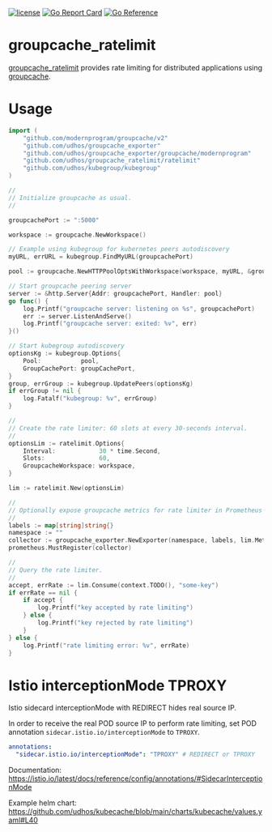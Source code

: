 [![license](http://img.shields.io/badge/license-MIT-blue.svg)](https://github.com/udhos/groupcache_ratelimit/blob/main/LICENSE)
[![Go Report Card](https://goreportcard.com/badge/github.com/udhos/groupcache_ratelimit)](https://goreportcard.com/report/github.com/udhos/groupcache_ratelimit)
[![Go Reference](https://pkg.go.dev/badge/github.com/udhos/groupcache_ratelimit.svg)](https://pkg.go.dev/github.com/udhos/groupcache_ratelimit)

# groupcache_ratelimit

[groupcache_ratelimit](https://github.com/udhos/groupcache_ratelimit) provides rate limiting for distributed applications using [groupcache](https://github.com/modernprogram/groupcache).

# Usage

```go
import (
    "github.com/modernprogram/groupcache/v2"
    "github.com/udhos/groupcache_exporter"
    "github.com/udhos/groupcache_exporter/groupcache/modernprogram"
    "github.com/udhos/groupcache_ratelimit/ratelimit"
    "github.com/udhos/kubegroup/kubegroup"
)

//
// Initialize groupcache as usual.
//

groupcachePort := ":5000"

workspace := groupcache.NewWorkspace()

// Example using kubegroup for kubernetes peers autodiscovery
myURL, errURL = kubegroup.FindMyURL(groupcachePort)

pool := groupcache.NewHTTPPoolOptsWithWorkspace(workspace, myURL, &groupcache.HTTPPoolOptions{})

// Start groupcache peering server
server := &http.Server{Addr: groupcachePort, Handler: pool}
go func() {
    log.Printf("groupcache server: listening on %s", groupcachePort)
    err := server.ListenAndServe()
    log.Printf("groupcache server: exited: %v", err)
}()

// Start kubegroup autodiscovery
optionsKg := kubegroup.Options{
    Pool:           pool,
    GroupCachePort: groupCachePort,
}
group, errGroup := kubegroup.UpdatePeers(optionsKg)
if errGroup != nil {
    log.Fatalf("kubegroup: %v", errGroup)
}

//
// Create the rate limiter: 60 slots at every 30-seconds interval.
//
optionsLim := ratelimit.Options{
    Interval:            30 * time.Second,
    Slots:               60,
    GroupcacheWorkspace: workspace,
}

lim := ratelimit.New(optionsLim)

//
// Optionally expose groupcache metrics for rate limiter in Prometheus format.
//
labels := map[string]string{}
namespace := ""
collector := groupcache_exporter.NewExporter(namespace, labels, lim.MetricsExporter())
prometheus.MustRegister(collector)

//
// Query the rate limiter.
//
accept, errRate := lim.Consume(context.TODO(), "some-key")
if errRate == nil {
    if accept {
        log.Printf("key accepted by rate limiting")
    } else {
        log.Printf("key rejected by rate limiting")
    }
} else {
    log.Printf("rate limiting error: %v", errRate)
}
```

# Istio interceptionMode TPROXY

Istio sidecard interceptionMode with REDIRECT hides real source IP.

In order to receive the real POD source IP to perform rate limiting,
set POD annotation `sidecar.istio.io/interceptionMode` to `TPROXY`.

```yaml
annotations:
  "sidecar.istio.io/interceptionMode": "TPROXY" # REDIRECT or TPROXY
```

Documentation: https://istio.io/latest/docs/reference/config/annotations/#SidecarInterceptionMode

Example helm chart: https://github.com/udhos/kubecache/blob/main/charts/kubecache/values.yaml#L40
